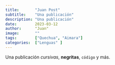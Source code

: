 ```yaml
---
title:       "Juan Post"
subtitle:    "Una publicación"
description: "Una publicación"
date:        2023-03-12
author:      "Juan"
image:       ""
tags:        ["Quechua", "Aimara"]
categories:  ["Lenguas" ]
---
```

Una publicación _cursivas_, **negritas**, `código` y más.
